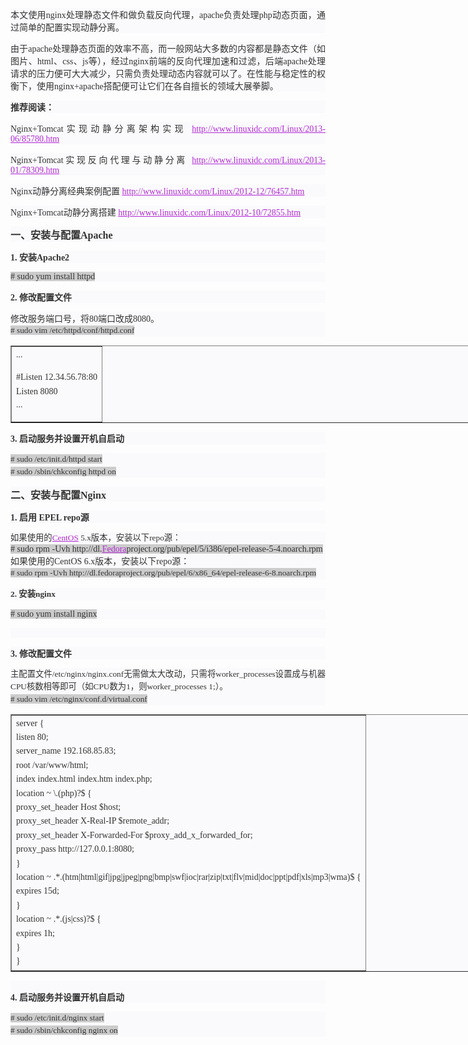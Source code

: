 <p style="color:#333333;font-family:tahoma, 宋体;font-size:14px;text-align:justify;white-space:normal;background-color:#FAFAFC;">
	本文使用nginx处理静态文件和做负载反向代理，apache负责处理php动态页面，通过简单的配置实现动静分离。
</p>
<p style="color:#333333;font-family:tahoma, 宋体;font-size:14px;text-align:justify;white-space:normal;background-color:#FAFAFC;">
	由于apache处理静态页面的效率不高，而一般网站大多数的内容都是静态文件（如图片、html、css、js等），经过nginx前端的反向代理加速和过滤，后端apache处理请求的压力便可大大减少，只需负责处理动态内容就可以了。在性能与稳定性的权衡下，使用nginx+apache搭配便可让它们在各自擅长的领域大展拳脚。
</p>
<p style="color:#333333;font-family:tahoma, 宋体;font-size:14px;text-align:justify;white-space:normal;background-color:#FAFAFC;">
	<strong>推荐阅读：</strong>
</p>
<p style="color:#333333;font-family:tahoma, 宋体;font-size:14px;text-align:justify;white-space:normal;background-color:#FAFAFC;">
	Nginx+Tomcat实现动静分离架构实现&nbsp;<a href="http://www.linuxidc.com/Linux/2013-06/85780.htm" style="color:#B32BD5;">http://www.linuxidc.com/Linux/2013-06/85780.htm</a>
</p>
<p style="color:#333333;font-family:tahoma, 宋体;font-size:14px;text-align:justify;white-space:normal;background-color:#FAFAFC;">
	Nginx+Tomcat实现反向代理与动静分离&nbsp;<a href="http://www.linuxidc.com/Linux/2013-01/78309.htm" style="color:#B32BD5;">http://www.linuxidc.com/Linux/2013-01/78309.htm</a>
</p>
<p style="color:#333333;font-family:tahoma, 宋体;font-size:14px;text-align:justify;white-space:normal;background-color:#FAFAFC;">
	Nginx动静分离经典案例配置&nbsp;<a href="http://www.linuxidc.com/Linux/2012-12/76457.htm" style="color:#B32BD5;">http://www.linuxidc.com/Linux/2012-12/76457.htm</a>
</p>
<p style="color:#333333;font-family:tahoma, 宋体;font-size:14px;text-align:justify;white-space:normal;background-color:#FAFAFC;">
	Nginx+Tomcat动静分离搭建&nbsp;<a href="http://www.linuxidc.com/Linux/2012-10/72855.htm" style="color:#B32BD5;">http://www.linuxidc.com/Linux/2012-10/72855.htm</a>
</p>
<p style="color:#333333;font-family:tahoma, 宋体;font-size:14px;text-align:justify;white-space:normal;background-color:#FAFAFC;">
	<strong><span style="font-size:16px;">一、安装与配置Apache</span></strong>
</p>
<p style="color:#333333;font-family:tahoma, 宋体;font-size:14px;text-align:justify;white-space:normal;background-color:#FAFAFC;">
	<strong>1.&nbsp;</strong><strong>安装Apache2</strong>
</p>
<p style="color:#333333;font-family:tahoma, 宋体;font-size:14px;text-align:justify;white-space:normal;background-color:#FAFAFC;">
	<span style="background-color:#CCCCCC;"># sudo yum install httpd</span>&nbsp;
</p>
<p style="color:#333333;font-family:tahoma, 宋体;font-size:14px;text-align:justify;white-space:normal;background-color:#FAFAFC;">
	<strong>2. 修改配置文件</strong>
</p>
<p style="color:#333333;font-family:tahoma, 宋体;font-size:14px;text-align:justify;white-space:normal;background-color:#FAFAFC;">
	修改服务端口号，将80端口改成8080。<br />
<span style="line-height:1.5;background-color:#CCCCCC;font-size:10pt;"># sudo vim&nbsp;</span><span style="line-height:1.5;background-color:#CCCCCC;font-size:10pt;">/etc/httpd/conf/httpd.conf<br />
</span>
</p>
<table border="1" cellspacing="0" cellpadding="2" style="color:#333333;font-family:tahoma, 宋体;font-size:14px;text-align:justify;background-color:#FAFAFC;width:753px;">
	<tbody>
		<tr>
			<td style="font-size:14px;word-wrap:break-word;font-family:tahoma, 宋体;line-height:1.6;">
				...<br />
				<p>
					#Listen 12.34.56.78:80<br />
<span style="line-height:1.5;">Listen 8080<br />
</span><span style="line-height:1.5;">...</span>
				</p>
			</td>
		</tr>
	</tbody>
</table>
<p style="color:#333333;font-family:tahoma, 宋体;font-size:14px;text-align:justify;white-space:normal;background-color:#FAFAFC;">
	<strong>3.&nbsp;</strong><strong>启动服务并设置开机自启动</strong>
</p>
<p style="color:#333333;font-family:tahoma, 宋体;font-size:14px;text-align:justify;white-space:normal;background-color:#FAFAFC;">
	<span style="line-height:1.5;background-color:#CCCCCC;font-size:10pt;"># sudo&nbsp;</span><span style="line-height:1.5;background-color:#CCCCCC;font-size:10pt;">/etc/init.d/httpd start<br />
# sudo /sbin/chkconfig&nbsp;httpd&nbsp;on</span>
</p>
<p style="color:#333333;font-family:tahoma, 宋体;font-size:14px;text-align:justify;white-space:normal;background-color:#FAFAFC;">
	<strong><span style="font-size:16px;">二、安装与配置Nginx</span></strong>
</p>
<p style="color:#333333;font-family:tahoma, 宋体;font-size:14px;text-align:justify;white-space:normal;background-color:#FAFAFC;">
	<strong>1. 启用 EPEL repo源</strong>
</p>
<p style="color:#333333;font-family:tahoma, 宋体;font-size:14px;text-align:justify;white-space:normal;background-color:#FAFAFC;">
	<span style="line-height:1.5;font-size:10pt;">如果使用的<a href="http://www.linuxidc.com/topicnews.aspx?tid=14" target="_blank" title="CentOS" style="color:#B32BD5;">CentOS</a>&nbsp;5.x版本，安装以下repo源：</span><br />
<span style="background-color:#CCCCCC;"># sudo rpm -Uvh http://dl.<a href="http://www.linuxidc.com/topicnews.aspx?tid=5" target="_blank" title="Fedora" style="color:#B32BD5;">Fedora</a>project.org/pub/epel/5/i386/epel-release-5-4.noarch.rpm</span><br />
如果使用的CentOS 6.x版本，安装以下repo源：<br />
<span style="line-height:1.5;background-color:#CCCCCC;font-size:10pt;"># sudo rpm -Uvh http://dl.fedoraproject.org/pub/epel/6/x86_64/epel-release-6-8.noarch.rpm</span>
</p>
<p style="color:#333333;font-family:tahoma, 宋体;font-size:14px;text-align:justify;white-space:normal;background-color:#FAFAFC;">
	<span style="line-height:1.5;font-size:10pt;"><strong>2.&nbsp;</strong></span><span style="line-height:1.5;font-size:10pt;"><strong>安装nginx</strong></span>
</p>
<p style="color:#333333;font-family:tahoma, 宋体;font-size:14px;text-align:justify;white-space:normal;background-color:#FAFAFC;">
	<span style="background-color:#CCCCCC;"># sudo yum install nginx</span>
</p>
<p style="color:#333333;font-family:tahoma, 宋体;font-size:14px;text-align:justify;white-space:normal;background-color:#FAFAFC;">
	&nbsp;
</p>
<p style="color:#333333;font-family:tahoma, 宋体;font-size:14px;text-align:justify;white-space:normal;background-color:#FAFAFC;">
	<strong>3. 修改配置文件</strong>
</p>
<p style="color:#333333;font-family:tahoma, 宋体;font-size:14px;text-align:justify;white-space:normal;background-color:#FAFAFC;">
	<span style="line-height:1.5;font-size:10pt;">主配置文件/etc/nginx/nginx.conf无需做太大改动，只需将worker_processes设置成与机器CPU核数相等即可（如CPU数为1，则worker_processes 1;）。<br />
<span style="background-color:#CCCCCC;"># sudo vim /etc/nginx/conf.d/virtual.conf</span><br />
</span>
</p>
<table border="1" cellspacing="0" cellpadding="2" style="color:#333333;font-family:tahoma, 宋体;font-size:14px;text-align:justify;background-color:#FAFAFC;width:753px;">
	<tbody>
		<tr>
			<td style="font-size:14px;word-wrap:break-word;font-family:tahoma, 宋体;line-height:1.6;">
				server {<br />
listen 80;<br />
server_name 192.168.85.83;<br />
root /var/www/html;<br />
index index.html index.htm index.php;<br />
location ~ \.(php)?$ {<br />
proxy_set_header Host $host;<br />
proxy_set_header X-Real-IP $remote_addr;<br />
proxy_set_header X-Forwarded-For $proxy_add_x_forwarded_for;<br />
proxy_pass http://127.0.0.1:8080;<br />
}<br />
location ~ .*.(htm|html|gif|jpg|jpeg|png|bmp|swf|ioc|rar|zip|txt|flv|mid|doc|ppt|pdf|xls|mp3|wma)$ {<br />
expires 15d;<br />
}<br />
location ~ .*.(js|css)?$ {<br />
expires 1h;<br />
}<br />
}
			</td>
		</tr>
	</tbody>
</table>
<p style="color:#333333;font-family:tahoma, 宋体;font-size:14px;text-align:justify;white-space:normal;background-color:#FAFAFC;">
	<br />
<strong>4. 启动服务并设置开机自启动</strong>
</p>
<p style="color:#333333;font-family:tahoma, 宋体;font-size:14px;text-align:justify;white-space:normal;background-color:#FAFAFC;">
	<span style="line-height:1.5;font-size:10pt;"><span style="background-color:#CCCCCC;"># sudo /etc/init.d/nginx start</span><br />
<span style="background-color:#CCCCCC;"># sudo /sbin/chkconfig nginx on</span></span>
</p>